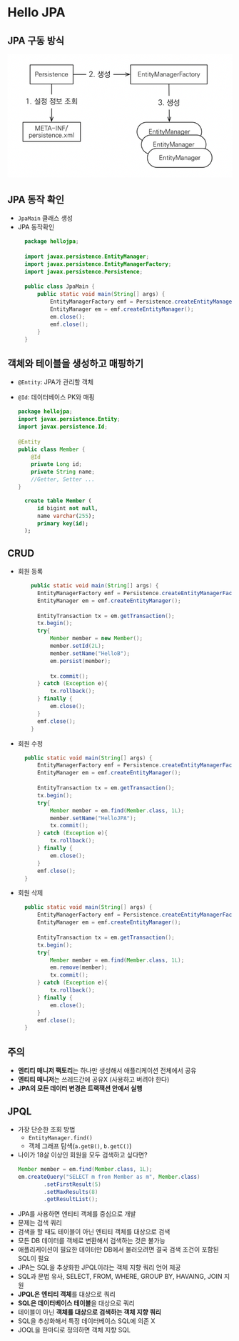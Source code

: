 # Hello JPA

## JPA 구동 방식
![](./res/1.png)

## JPA 동작 확인
* `JpaMain` 클래스 생성
* JPA 동작확인
  ```java
    package hellojpa;
    
    import javax.persistence.EntityManager;
    import javax.persistence.EntityManagerFactory;
    import javax.persistence.Persistence;
    
    public class JpaMain {
        public static void main(String[] args) {
            EntityManagerFactory emf = Persistence.createEntityManagerFactory("hello");
            EntityManager em = emf.createEntityManager();
            em.close();
            emf.close();
        }
    }
  ```

## 객체와 테이블을 생성하고 매핑하기
* `@Entity`: JPA가 관리할 객체
* `@Id`: 데이터베이스 PK와 매핑
    ```java
    package hellojpa;
    import javax.persistence.Entity;
    import javax.persistence.Id;
  
    @Entity
    public class Member {
        @Id
        private Long id;
        private String name;
        //Getter, Setter ...
    }
    ```
  
  ```sql
    create table Member (
        id bigint not null,
        name varchar(255);
        primary key(id);
    );
  ```
  
## CRUD
* 회원 등록
  ```java
      public static void main(String[] args) {
        EntityManagerFactory emf = Persistence.createEntityManagerFactory("hello");
        EntityManager em = emf.createEntityManager();
      
        EntityTransaction tx = em.getTransaction();
        tx.begin();
        try{
            Member member = new Member();
            member.setId(2L);
            member.setName("HelloB");
            em.persist(member);
      
            tx.commit();
        } catch (Exception e){
            tx.rollback();
        } finally {
            em.close();
        }
        emf.close();
      }
  ```
* 회원 수정
  ```java
    public static void main(String[] args) {
        EntityManagerFactory emf = Persistence.createEntityManagerFactory("hello");
        EntityManager em = emf.createEntityManager();

        EntityTransaction tx = em.getTransaction();
        tx.begin();
        try{
            Member member = em.find(Member.class, 1L);
            member.setName("HelloJPA");
            tx.commit();
        } catch (Exception e){
            tx.rollback();
        } finally {
            em.close();
        }
        emf.close();
    }
  ```
* 회원 삭제
  ```java
    public static void main(String[] args) {
        EntityManagerFactory emf = Persistence.createEntityManagerFactory("hello");
        EntityManager em = emf.createEntityManager();

        EntityTransaction tx = em.getTransaction();
        tx.begin();
        try{
            Member member = em.find(Member.class, 1L);
            em.remove(member);
            tx.commit();
        } catch (Exception e){
            tx.rollback();
        } finally {
            em.close();
        }
        emf.close();
    }
  ```

  
## 주의

* **엔티티 매니저 팩토리**는 하나만 생성해서 애플리케이션 전체에서 공유
* **엔티티 매니저**는 쓰레드간에 공유X (사용하고 버려야 한다)
* **JPA의 모든 데이터 변경은 트랙잭션 안에서 실행**


## JPQL
* 가장 단순한 조회 방법
  * `EntityManager.find()`
  * 객체 그래프 탐색(`a.getB()`, `b.getC()`)
* 나이가 18살 이상인 회원을 모두 검색하고 싶다면?
  ```java
  Member member = em.find(Member.class, 1L);
  em.createQuery("SELECT m from Member as m", Member.class)
          .setFirstResult(5)
          .setMaxResults(8)
          .getResultList();
  ``` 
* JPA를 사용하면 엔티티 객체를 중심으로 개발
* 문제는 검색 쿼리
* 검색을 할 때도 테이블이 아닌 엔티티 객체를 대상으로 검색
* 모든 DB 데이터를 객체로 변환해서 검색하는 것은 불가능
* 애플리케이션이 필요한 데이터만 DB에서 불러오려면 결국 검색 조건이 포함된 SQL이 필요
* JPA는 SQL을 추상화한 JPQL이라는 객체 지향 쿼리 언어 제공
* SQL과 문법 유사, SELECT, FROM, WHERE, GROUP BY, HAVAING, JOIN 지원
* **JPQL은 엔티티 객체**를 대상으로 쿼리
* **SQL은 데이터베이스 테이블**을 대상으로 쿼리
* 테이블이 아닌 **객체를 대상으로 검색하는 객체 지향 쿼리**
* SQL을 추상화해서 특정 데이터베이스 SQL에 의존 X
* JOQL을 한마디로 정의하면 객체 지향 SQL

                      
  


